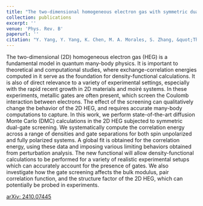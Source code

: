 ```yaml
---
title: "The two-dimensional homogeneous electron gas with symmetric dual-gate screening: exchange-correlation functional and other ground-state properties"
collection: publications
excerpt: ''
venue: 'Phys. Rev. B'
paperurl: ''
citation: "Y. Yang, Y. Yang, K. Chen, M. A. Morales, S. Zhang, &quot;The two-dimensional homogeneous electron gas with symmetric dual-gate screening: exchange-correlation functional and other ground-state properties, &quot; <i>arXiv</i> <b>2410.07445</b>."
---
```

The two-dimensional (2D) homogeneous electron gas (HEG) is a fundamental model in quantum many-body physics. It is important to theoretical and computational studies, where exchange-correlation energies computed in it serve as the foundation for density-functional calculations. It is also of direct relevance to a variety of experimental settings, especially with the rapid recent growth in 2D materials and moiré systems. In these experiments, metallic gates are often present, which screen the Coulomb interaction between electrons. The effect of the screening can qualitatively change the behavior of the 2D HEG, and requires accurate many-body computations to capture. In this work, we perform state-of-the-art diffusion Monte Carlo (DMC) calculations in the 2D HEG subjected to symmetric dual-gate screening. We systematically compute the correlation energy across a range of densities and gate separations for both spin unpolarized and fully polarized systems. A global fit is obtained for the correlation energy, using these data and imposing various limiting behaviors obtained from perturbation analysis. The new functional will allow density-functional calculations to be performed for a variety of realistic experimental setups which can accurately account for the presence of gates. We also investigate how the gate screening affects the bulk modulus, pair correlation function, and the structure factor of the 2D HEG, which can potentially be probed in experiments.

[arXiv: 2410.07445](https://arxiv.org/abs/2410.07445)
